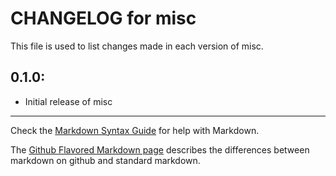# CHANGELOG for misc

This file is used to list changes made in each version of misc.

## 0.1.0:

* Initial release of misc

- - -
Check the [Markdown Syntax Guide](http://daringfireball.net/projects/markdown/syntax) for help with Markdown.

The [Github Flavored Markdown page](http://github.github.com/github-flavored-markdown/) describes the differences between markdown on github and standard markdown.
